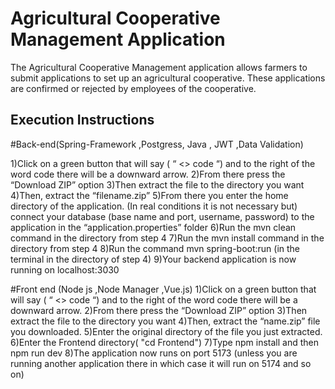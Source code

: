 # Agricultural Cooperative Management Application

The Agricultural Cooperative Management application allows farmers to submit applications to set up an agricultural cooperative.
These applications are confirmed or rejected by employees of the cooperative.

## Execution Instructions

#Back-end(Spring-Framework ,Postgress, Java , JWT ,Data Validation)

1)Click on a green button that will say ( “ <> code “) and to the right of the word code there will be a downward arrow.
2)From there press the “Download ZIP” option
3)Then extract the file to the directory you want
4)Then, extract the “filename.zip”
5)From there you enter the home directory of the application.
(In real conditions it is not necessary but) connect your database (base name and port, username, password) to the application in the “application.properties” folder
6)Run the mvn clean command in the directory from step 4
7)Run the mvn install command in the directory from step 4
8)Run the command mvn spring-boot:run (in the terminal in the directory of step 4)
9)Your backend application is now running on localhost:3030

#Front end (Node js ,Node Manager ,Vue.js)
1)Click on a green button that will say ( “ <> code “) and to the right of the word code there will be a downward arrow.
2)From there press the “Download ZIP” option
3)Then extract the file to the directory you want
4)Then, extract the “name.zip” file you downloaded.
5)Enter the original directory of the file you just extracted.
6)Enter the Frontend directory( "cd Frontend")
7)Type npm install and then npm run dev
8)The application now runs on port 5173 (unless you are running another application there in which case it will run on 5174 and so on)

